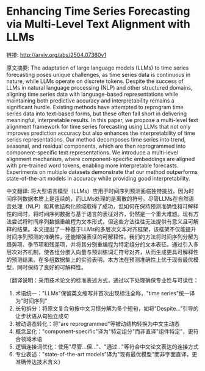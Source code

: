 # Enhancing Time Series Forecasting via Multi-Level Text Alignment with LLMs

链接: http://arxiv.org/abs/2504.07360v1

原文摘要:
The adaptation of large language models (LLMs) to time series forecasting
poses unique challenges, as time series data is continuous in nature, while
LLMs operate on discrete tokens. Despite the success of LLMs in natural
language processing (NLP) and other structured domains, aligning time series
data with language-based representations while maintaining both predictive
accuracy and interpretability remains a significant hurdle. Existing methods
have attempted to reprogram time series data into text-based forms, but these
often fall short in delivering meaningful, interpretable results. In this
paper, we propose a multi-level text alignment framework for time series
forecasting using LLMs that not only improves prediction accuracy but also
enhances the interpretability of time series representations. Our method
decomposes time series into trend, seasonal, and residual components, which are
then reprogrammed into component-specific text representations. We introduce a
multi-level alignment mechanism, where component-specific embeddings are
aligned with pre-trained word tokens, enabling more interpretable forecasts.
Experiments on multiple datasets demonstrate that our method outperforms
state-of-the-art models in accuracy while providing good interpretability.

中文翻译:
将大型语言模型（LLMs）应用于时间序列预测面临独特挑战，因为时间序列数据本质上是连续的，而LLMs处理的是离散的符号。尽管LLMs在自然语言处理（NLP）和其他结构化领域取得了成功，但如何在保持预测准确性和可解释性的同时，将时间序列数据与基于语言的表征对齐，仍然是一个重大难题。现有方法尝试将时间序列数据重编程为文本形式，但这些方法往往无法提供有意义且可解释的结果。本文提出了一种基于LLMs的多层次文本对齐框架，该框架不仅能提升时间序列预测的准确性，还能增强表征的可解释性。我们的方法将时间序列分解为趋势项、季节项和残差项，并将其分别重编程为特定组分的文本表征。通过引入多层次对齐机制，使各组分嵌入向量与预训练词汇符号对齐，从而生成更具可解释性的预测结果。在多组数据集上的实验表明，本方法在预测准确性上优于现有最优模型，同时保持了良好的可解释性。

（翻译说明：采用技术论文的标准表述方式，通过以下处理确保专业性与可读性：
1. 术语统一："LLMs"保留英文缩写并首次出现标注全称，"time series"统一译为"时间序列"
2. 长句拆分：将原文复合句按中文习惯分解为多个短句，如将"Despite..."引导的让步状语从句独立成句
3. 被动语态转化：将"are reprogrammed"等被动结构转换为中文主动态
4. 概念显化："component-specific"译为"特定组分"而非直译"组件特定"，更符合领域术语
5. 逻辑连接词优化：使用"尽管...但..."、"通过..."等符合中文论文表达的连接方式
6. 专业表述："state-of-the-art models"译为"现有最优模型"而非字面直译，更准确传达技术含义）

